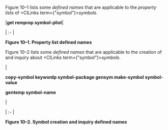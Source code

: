  



Figure 10–1 lists some *defined names* that are applicable to the *property lists* of <ClLinks  term={"symbol"}><i>symbols</i></ClLinks>. 



|**get remprop symbol-plist**|

| :- |





**Figure 10–1. Property list defined names** 



Figure 10–2 lists some *defined names* that are applicable to the creation of and inquiry about <ClLinks  term={"symbol"}><i>symbols</i></ClLinks>. 



|<p>**copy-symbol keywordp symbol-package gensym make-symbol symbol-value** </p><p>**gentemp symbol-name**</p>|

| :- |





**Figure 10–2. Symbol creation and inquiry defined names** 







 



 



